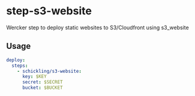 step-s3-website
===============

Wercker step to deploy static websites to S3/Cloudfront using s3_website

## Usage

```yaml
deploy:
  steps:
    - schickling/s3-website:
      key: $KEY
      secret: $SECRET
      bucket: $BUCKET
```
